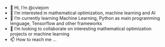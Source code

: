 - 👋 Hi, I’m @cviejom
- 👀 I’m interested in mathematical optimization, machine learning and AI
- 🌱 I’m currently learning Machine Learning, Python as main programming lenguage, Tensorflow and other frameworks
- 💞️ I’m looking to collaborate on interesting mathematical optimization projects or machine learning
- 📫 How to reach me ...

<!---
cviejom/cviejom is a ✨ special ✨ repository because its `README.md` (this file) appears on your GitHub profile.
You can click the Preview link to take a look at your changes.
--->
